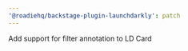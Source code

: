 ```yaml
---
'@roadiehq/backstage-plugin-launchdarkly': patch
---
```


Add support for filter annotation to LD Card
